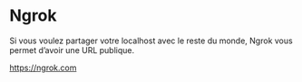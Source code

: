 # Ngrok

Si vous voulez partager votre localhost avec le reste du
monde, Ngrok vous permet d’avoir une URL publique.

https://ngrok.com
